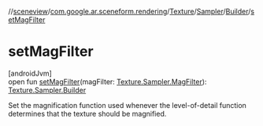 //[sceneview](../../../../../index.md)/[com.google.ar.sceneform.rendering](../../../index.md)/[Texture](../../index.md)/[Sampler](../index.md)/[Builder](index.md)/[setMagFilter](set-mag-filter.md)

# setMagFilter

[androidJvm]\
open fun [setMagFilter](set-mag-filter.md)(magFilter: [Texture.Sampler.MagFilter](../-mag-filter/index.md)): [Texture.Sampler.Builder](index.md)

Set the magnification function used whenever the level-of-detail function determines that the texture should be magnified.
